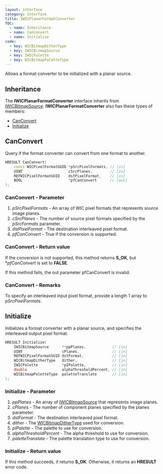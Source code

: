 ```yaml
---
layout: interface
category: Interface
title: IWICPlanarFormatConverter
TOC:
  - name: Inheritance
  - name: CanConvert
  - name: Initialize
code:
  - key: WICBitmapDitherType
  - key: IWICBitmapSource
  - key: IWICPalette
  - key: WICBitmapPaletteType
---
```


Allows a format converter to be initialized with a planar source.

## Inheritance

The **IWICPlanarFormatConverter** interface inherits from [IWICBitmapSource][wbs].
**IWICPlanarFormatConverter** also has these types of members:

- [CanConvert](#canconvert)
- [Initialize](#initialize)

[wbs]: IWICBitmapSource

## CanConvert

Query if the format converter can convert from one format to another.

```cpp
HRESULT CanConvert(
    const WICPixelFormatGUID *pSrcPixelFormats, // [in]
    UINT                     cSrcPlanes,        // [in]
    REFWICPixelFormatGUID    dstPixelFormat,    // [in]
    BOOL                     *pfCanConvert      // [out]
);
```

### CanConvert - Parameter

1. _pSrcPixelFormats_ - An array of WIC pixel formats that represents source image planes.
2. _cSrcPlanes_ - The number of source pixel formats specified by the _pSrcFormats_ parameter.
3. _dstPixelFormat_ - The destination interleaved pixel format.
4. _pfCanConvert_ - True if the conversion is supported.

### CanConvert - Return value

If the conversion is not supported, this method returns **S_OK**, but \*_pfCanConvert_ is set to **FALSE**.

If this method fails, the out parameter pfCanConvert is invalid.

### CanConvert - Remarks

To specify an interleaved input pixel format, provide a length 1 array to *pSrcPixelFormats*.

## Initialize

Initializes a format converter with a planar source, and specifies the interleaved output pixel format.

```cpp
HRESULT Initialize(
    IWICBitmapSource      **ppPlanes,            // [in]
    UINT                  cPlanes,               // [in]
    REFWICPixelFormatGUID dstFormat,             // [in]
    WICBitmapDitherType   dither,                // [in]
    IWICPalette           *pIPalette,            // [in]
    double                alphaThresholdPercent, // [in]
    WICBitmapPaletteType  paletteTranslate       // [in]
);
```

### Initialize - Parameter

1. _ppPlanes_ - An array of [IWICBitmapSource][wbs] that represents image planes.
2. _cPlanes_ - The number of component planes specified by the planes parameter.
3. _dstFormat_ - The destination interleaved pixel format.
4. _dither_ - The [WICBitmapDitherType][wbdt] used for conversion.
5. _pIPalette_ - The palette to use for conversion.
6. _alphaThresholdPercent_ - The alpha threshold to use for conversion.
7. _paletteTranslate_ - The palette translation type to use for conversion.

[wbdt]: WICBitmapDitherType

### Initialize - Return value

If this method succeeds, it returns **S_OK**.
Otherwise, it returns an **HRESULT** error code.
